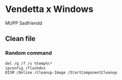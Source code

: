 # Vendetta x Windows

MUPP Sadfriendd

## Clean file

### Random command

```txt
del /q /f /s %temp%\*
ipconfig /flushdns
DISM /Online /Cleanup-Image /StartComponentCleanup
```
